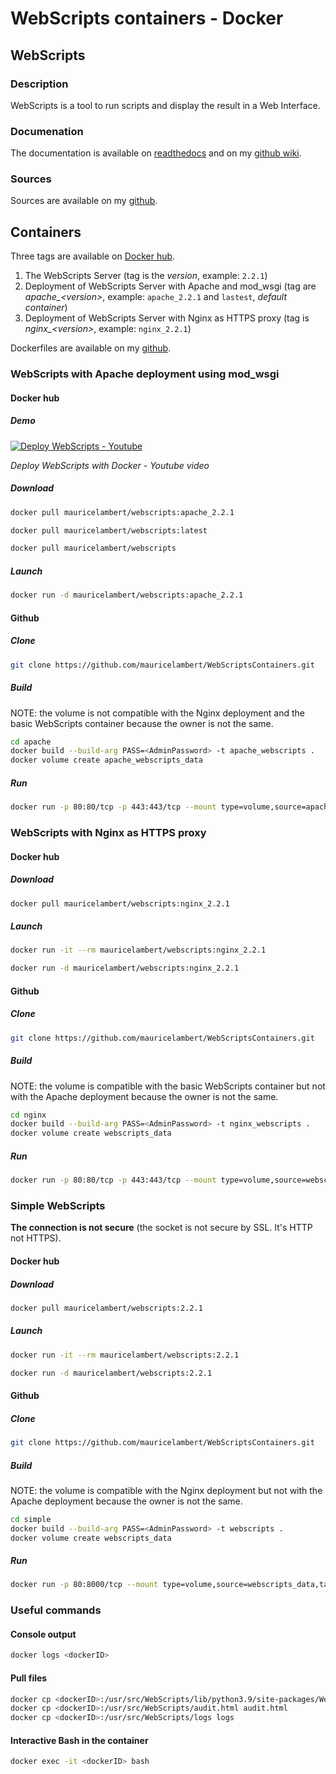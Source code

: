 # WebScripts containers - Docker

## WebScripts

### Description

WebScripts is a tool to run scripts and display the result in a Web Interface.

### Documenation

The documentation is available on [readthedocs](https://webscripts.readthedocs.io/en/latest/) and on my [github wiki](https://github.com/mauricelambert/WebScripts/wiki).

### Sources

Sources are available on my [github](https://github.com/mauricelambert/WebScripts).

## Containers

Three tags are available on [Docker hub](https://hub.docker.com/r/mauricelambert/webscripts).

1. The WebScripts Server (tag is the *version*, example: `2.2.1`)
2. Deployment of WebScripts Server with Apache and mod_wsgi (tag are *apache_\<version>*, example: `apache_2.2.1` and `lastest`, *default container*)
3. Deployment of WebScripts Server with Nginx as HTTPS proxy (tag is *nginx_\<version>*, example: `nginx_2.2.1`)

Dockerfiles are available on my [github](https://github.com/mauricelambert/WebScriptsContainers).

### WebScripts with Apache deployment using mod_wsgi

#### Docker hub

##### Demo

[![Deploy WebScripts - Youtube](https://img.youtube.com/vi/NhRpaRCNVVs/0.jpg)](http://www.youtube.com/watch?v=NhRpaRCNVVs)

*Deploy WebScripts with Docker - Youtube video*

##### Download

```bash
docker pull mauricelambert/webscripts:apache_2.2.1
```

```bash
docker pull mauricelambert/webscripts:latest
```

```bash
docker pull mauricelambert/webscripts
```

##### Launch

```bash
docker run -d mauricelambert/webscripts:apache_2.2.1
```

#### Github

##### Clone

```bash
git clone https://github.com/mauricelambert/WebScriptsContainers.git
```

##### Build

NOTE: the volume is not compatible with the Nginx deployment and the basic WebScripts container because the owner is not the same.

```bash
cd apache
docker build --build-arg PASS=<AdminPassword> -t apache_webscripts .
docker volume create apache_webscripts_data
```

##### Run

```bash
docker run -p 80:80/tcp -p 443:443/tcp --mount type=volume,source=apache_webscripts_data,target=/usr/src/WebScripts/lib/python3.9/site-packages/WebScripts/data -d apache_webscripts
```

### WebScripts with Nginx as HTTPS proxy

#### Docker hub

##### Download

```bash
docker pull mauricelambert/webscripts:nginx_2.2.1
```

##### Launch

```bash
docker run -it --rm mauricelambert/webscripts:nginx_2.2.1
```

```bash
docker run -d mauricelambert/webscripts:nginx_2.2.1
```

#### Github

##### Clone

```bash
git clone https://github.com/mauricelambert/WebScriptsContainers.git
```

##### Build

NOTE: the volume is compatible with the basic WebScripts container but not with the Apache deployment because the owner is not the same.

```bash
cd nginx
docker build --build-arg PASS=<AdminPassword> -t nginx_webscripts .
docker volume create webscripts_data
```

##### Run

```bash
docker run -p 80:80/tcp -p 443:443/tcp --mount type=volume,source=webscripts_data,target=/usr/src/WebScripts/lib/python3.9/site-packages/WebScripts/data -d nginx_webscripts
```

### Simple WebScripts

**The connection is not secure** (the socket is not secure by SSL. It's HTTP not HTTPS).

#### Docker hub

##### Download

```bash
docker pull mauricelambert/webscripts:2.2.1
```

##### Launch

```bash
docker run -it --rm mauricelambert/webscripts:2.2.1
```

```bash
docker run -d mauricelambert/webscripts:2.2.1
```

#### Github

##### Clone

```bash
git clone https://github.com/mauricelambert/WebScriptsContainers.git
```

##### Build

NOTE: the volume is compatible with the Nginx deployment but not with the Apache deployment because the owner is not the same.

```bash
cd simple
docker build --build-arg PASS=<AdminPassword> -t webscripts .
docker volume create webscripts_data
```

##### Run

```bash
docker run -p 80:8000/tcp --mount type=volume,source=webscripts_data,target=/usr/src/WebScripts/lib/python3.9/site-packages/WebScripts/data -d webscripts
```

### Useful commands

#### Console output

```bash
docker logs <dockerID>
```

#### Pull files

```bash
docker cp <dockerID>:/usr/src/WebScripts/lib/python3.9/site-packages/WebScripts/data data
docker cp <dockerID>:/usr/src/WebScripts/audit.html audit.html
docker cp <dockerID>:/usr/src/WebScripts/logs logs
```

#### Interactive Bash in the container

```bash
docker exec -it <dockerID> bash
```
